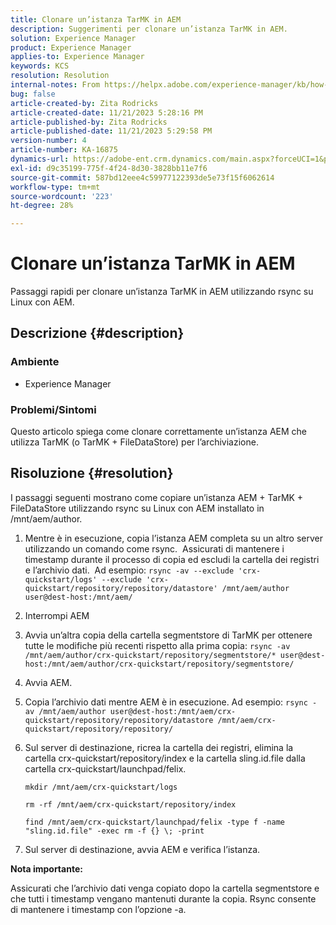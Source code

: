 ```yaml
---
title: Clonare un’istanza TarMK in AEM
description: Suggerimenti per clonare un’istanza TarMK in AEM.
solution: Experience Manager
product: Experience Manager
applies-to: Experience Manager
keywords: KCS
resolution: Resolution
internal-notes: From https://helpx.adobe.com/experience-manager/kb/how-to-clone-an-AEM-TarMK-instance-AEM.html
bug: false
article-created-by: Zita Rodricks
article-created-date: 11/21/2023 5:28:16 PM
article-published-by: Zita Rodricks
article-published-date: 11/21/2023 5:29:58 PM
version-number: 4
article-number: KA-16875
dynamics-url: https://adobe-ent.crm.dynamics.com/main.aspx?forceUCI=1&pagetype=entityrecord&etn=knowledgearticle&id=5cbc745a-9388-ee11-8179-6045bd006295
exl-id: d9c35199-775f-4f24-8d30-3828bb11e7f6
source-git-commit: 587bd12eee4c59977122393de5e73f15f6062614
workflow-type: tm+mt
source-wordcount: '223'
ht-degree: 28%

---
```


# Clonare un’istanza TarMK in AEM


Passaggi rapidi per clonare un’istanza TarMK in AEM utilizzando rsync su Linux con AEM.

## Descrizione {#description}


### <b>Ambiente</b>

- Experience Manager




### <b>Problemi/Sintomi</b>

Questo articolo spiega come clonare correttamente un’istanza AEM che utilizza TarMK (o TarMK + FileDataStore) per l’archiviazione.


## Risoluzione {#resolution}


I passaggi seguenti mostrano come copiare un’istanza AEM + TarMK + FileDataStore utilizzando rsync su Linux con AEM installato in /mnt/aem/author.

1. Mentre è in esecuzione, copia l’istanza AEM completa su un altro server utilizzando un comando come rsync.  Assicurati di mantenere i timestamp durante il processo di copia ed escludi la cartella dei registri e l’archivio dati.  Ad esempio: `rsync -av --exclude 'crx-quickstart/logs' --exclude 'crx-quickstart/repository/repository/datastore' /mnt/aem/author user@dest-host:/mnt/aem/`
2. Interrompi AEM
3. Avvia un’altra copia della cartella segmentstore di TarMK per ottenere tutte le modifiche più recenti rispetto alla prima copia: `rsync -av /mnt/aem/author/crx-quickstart/repository/segmentstore/* user@dest-host:/mnt/aem/author/crx-quickstart/repository/segmentstore/`
4. Avvia AEM.
5. Copia l’archivio dati mentre AEM è in esecuzione. Ad esempio: `rsync -av /mnt/aem/author user@dest-host:/mnt/aem/crx-quickstart/repository/repository/datastore /mnt/aem/crx-quickstart/repository/repository/`
6. Sul server di destinazione, ricrea la cartella dei registri, elimina la cartella crx-quickstart/repository/index e la cartella sling.id.file dalla cartella crx-quickstart/launchpad/felix.

   `mkdir /mnt/aem/crx-quickstart/logs`

   `rm -rf /mnt/aem/crx-quickstart/repository/index`

   `find /mnt/aem/crx-quickstart/launchpad/felix -type f -name "sling.id.file" -exec rm -f {} \; -print`
7. Sul server di destinazione, avvia AEM e verifica l’istanza.


<b>Nota importante:</b>

Assicurati che l’archivio dati venga copiato dopo la cartella segmentstore e che tutti i timestamp vengano mantenuti durante la copia. Rsync consente di mantenere i timestamp con l’opzione -a.
